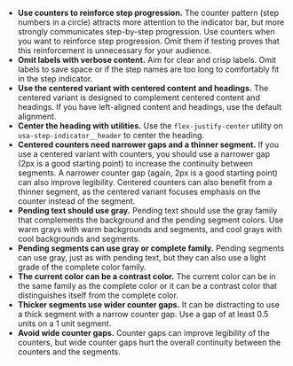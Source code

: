 - **Use counters to reinforce step progression.** The counter pattern (step numbers in a circle) attracts more attention to the indicator bar, but more strongly communicates step-by-step progression. Use counters when you want to reinforce step progression. Omit them if testing proves that this reinforcement is unnecessary for your audience.
- **Omit labels with verbose content.** Aim for clear and crisp labels. Omit labels to save space or if the step names are too long to comfortably fit in the step indicator.
- **Use the centered variant with centered content and headings.** The centered variant is designed to complement centered content and headings. If you have left-aligned content and headings, use the default alignment.
- **Center the heading with utilities.** Use the `flex-justify-center` utility on `usa-step-indicator__header` to center the heading.
- **Centered counters need narrower gaps and a thinner segment.** If you use a centered variant with counters, you should use a narrower gap (2px is a good starting point) to increase the continuity between segments. A narrower counter gap (again, 2px is a good starting point) can also improve legibility. Centered counters can also benefit from a thinner segment, as the centered variant focuses emphasis on the counter instead of the segment.
- **Pending text should use gray.** Pending text should use the gray family that complements the background and the pending segment colors. Use warm grays with warm backgrounds and segments, and cool grays with cool backgrounds and segments.
- **Pending segments can use gray or complete family.** Pending segments can use gray, just as with pending text, but they can also use a light grade of the complete color family.
- **The current color can be a contrast color.** The current color can be in the same family as the complete color or it can be a contrast color that distinguishes itself from the complete color.
- **Thicker segments use wider counter gaps.** It can be distracting to use a thick segment with a narrow counter gap. Use a gap of at least 0.5 units on a 1 unit segment.
- **Avoid wide counter gaps.** Counter gaps can improve legibility of the counters, but wide counter gaps hurt the overall continuity between the counters and the segments.